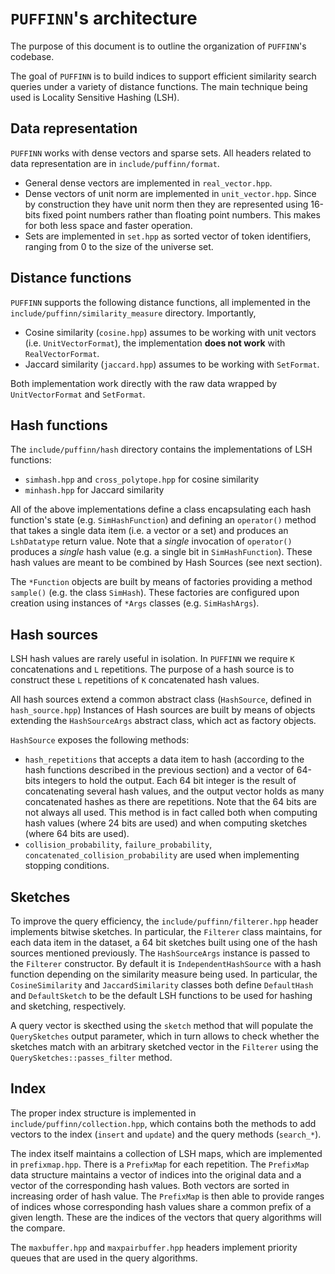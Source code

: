 # `PUFFINN`'s architecture

The purpose of this document is to outline the organization of `PUFFINN`'s codebase.

The goal of `PUFFINN` is to build indices to support efficient similarity
search queries under a variety of distance functions. The main technique being
used is Locality Sensitive Hashing (LSH).

## Data representation

`PUFFINN` works with dense vectors and sparse sets.
All headers related to data representation are in `include/puffinn/format`.

- General dense vectors are implemented in `real_vector.hpp`.
- Dense vectors of unit norm are implemented in `unit_vector.hpp`. Since by
construction they have unit norm then they are represented using 16-bits fixed
point numbers rather than floating point numbers. This makes for both less
space and faster operation.
- Sets are implemented in `set.hpp` as sorted vector of token identifiers,
ranging from 0 to the size of the universe set.

## Distance functions

`PUFFINN` supports the following distance functions, all implemented in the
`include/puffinn/similarity_measure` directory. Importantly,

- Cosine similarity (`cosine.hpp`) assumes to be working with unit vectors
(i.e. `UnitVectorFormat`), the implementation **does not work** with
`RealVectorFormat`.
- Jaccard similarity (`jaccard.hpp`) assumes to be working with `SetFormat`.

Both implementation work directly with the raw data wrapped by
`UnitVectorFormat` and `SetFormat`.

## Hash functions

The `include/puffinn/hash` directory contains the implementations of LSH functions:

- `simhash.hpp` and `cross_polytope.hpp` for cosine similarity
- `minhash.hpp` for Jaccard similarity

All of the above implementations define a class encapsulating each hash
function's state (e.g. `SimHashFunction`) and defining an `operator()` method
that takes a single data item (i.e. a vector or a set) and produces an
`LshDatatype` return value. Note that a _single_ invocation of `operator()`
produces a _single_ hash value (e.g. a single bit in `SimHashFunction`).
These hash values are meant to be combined by Hash Sources (see next section).

The `*Function` objects are built by means of factories providing a method
`sample()` (e.g. the class `SimHash`).
These factories are configured upon creation using instances of `*Args` classes (e.g. `SimHashArgs`).

## Hash sources

LSH hash values are rarely useful in isolation. In `PUFFINN` we require `K`
concatenations and `L` repetitions. The purpose of a hash source is to
construct these `L` repetitions of `K` concatenated hash values.

All hash sources extend a common abstract class (`HashSource`, defined in
`hash_source.hpp`) 
Instances of Hash sources are built by means of objects extending the
`HashSourceArgs` abstract class, which act as factory objects.

`HashSource` exposes the following methods:

- `hash_repetitions` that accepts a data item to hash (according to the hash
functions described in the previous section) and a vector of 64-bits integers
to hold the output. Each 64 bit integer is the result of concatenating several
hash values, and the output vector holds as many concatenated hashes as there
are repetitions. Note that the 64 bits are not always all used. This method is
in fact called both when computing hash values (where 24 bits are used) and
when computing sketches (where 64 bits are used).
- `collision_probability`, `failure_probability`,
`concatenated_collision_probability` are used when implementing stopping
conditions.

## Sketches

To improve the query efficiency, the `include/puffinn/filterer.hpp` header
implements bitwise sketches. In particular, the `Filterer` class maintains, for
each data item in the dataset, a 64 bit sketches built using one of the hash
sources mentioned previously. The `HashSourceArgs` instance is passed to the
`Filterer` constructor. By default it is `IndependentHashSource` with a hash
function depending on the similarity measure being used. In particular, the
`CosineSimilarity` and `JaccardSimilarity` classes both define `DefaultHash`
and `DefaultSketch` to be the default LSH functions to be used for hashing and
sketching, respectively.

A query vector is skecthed using the `sketch` method that will populate the
`QuerySketches` output parameter, which in turn allows to check whether the
sketches match with an arbitrary sketched vector in the `Filterer` using the
`QuerySketches::passes_filter` method.

## Index

The proper index structure is implemented in `include/puffinn/collection.hpp`,
which contains both the methods to add vectors to the index (`insert` and
`update`) and the query methods (`search_*`).

The index itself maintains a collection of LSH maps, which are implemented in
`prefixmap.hpp`. There is a `PrefixMap` for each repetition. The `PrefixMap`
data structure maintains a vector of indices into the original data and a
vector of the corresponding hash values. Both vectors are sorted in increasing
order of hash value. The `PrefixMap` is then able to provide ranges of indices
whose corresponding hash values share a common prefix of a given length. These
are the indices of the vectors that query algorithms will the compare.

The `maxbuffer.hpp` and `maxpairbuffer.hpp` headers implement priority queues
that are used in the query algorithms.

